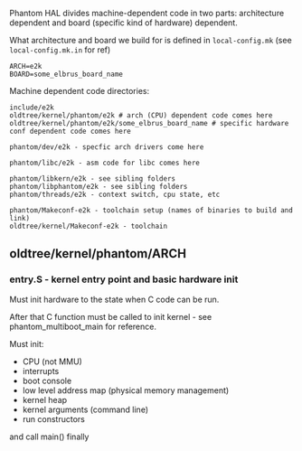 Phantom HAL divides machine-dependent code in two parts: architecture dependent and board (specific kind of hardware) dependent.

What architecture and board we build for is defined in ```local-config.mk``` (see ```local-config.mk.in``` for ref)

```
ARCH=e2k
BOARD=some_elbrus_board_name
```

Machine dependent code directories:

```
include/e2k
oldtree/kernel/phantom/e2k # arch (CPU) dependent code comes here
oldtree/kernel/phantom/e2k/some_elbrus_board_name # specific hardware conf dependent code comes here

phantom/dev/e2k - specfic arch drivers come here

phantom/libc/e2k - asm code for libc comes here

phantom/libkern/e2k - see sibling folders
phantom/libphantom/e2k - see sibling folders
phantom/threads/e2k - context switch, cpu state, etc

phantom/Makeconf-e2k - toolchain setup (names of binaries to build and link)
oldtree/kernel/Makeconf-e2k - toolchain
```

## oldtree/kernel/phantom/ARCH

### entry.S - kernel entry point and basic hardware init

Must init hardware to the state when C code can be run.

After that C function must be called to init kernel - see phantom_multiboot_main for reference.

Must init:
* CPU (not MMU)
* interrupts
* boot console
* low level address map (physical memory management)
* kernel heap
* kernel arguments (command line)
* run constructors

and call main() finally

